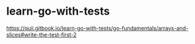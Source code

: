 # learn-go-with-tests
https://quii.gitbook.io/learn-go-with-tests/go-fundamentals/arrays-and-slices#write-the-test-first-2